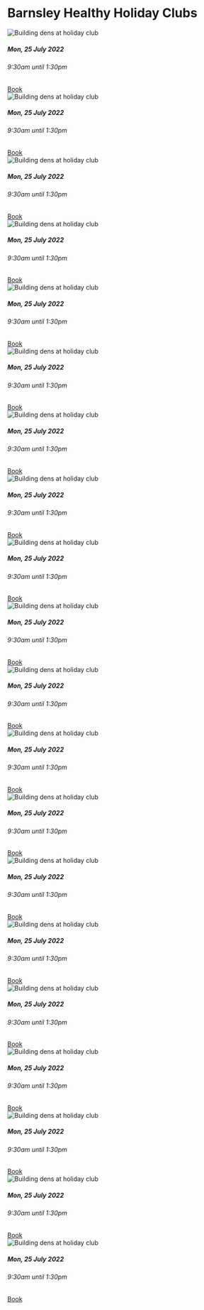 <div class="jumbotron jumbotron-fluid">
  <div class="container">
    <h1 class="display-4">Barnsley Healthy Holiday Clubs</h1>
    <div class="container">
<div class="card-columns">

  <div class="card">
    <img class="card-img-top" src="{{ site.baseurl }}/assets/img/239103681_4221236217952071_7560413288161334995_cropped.jpg" alt="Building dens at holiday club">
  <div class="card-body">
    <h5 class="card-title text-dark">Mon, 25 July 2022</h5>
    <h6 class="card-subtitle mb-2 text-muted">9:30am until 1:30pm</h6>
    <a href="https://my.barnsley.gov.uk/Events/BookTickets/38947" target="_blank" class="card-link btn btn-primary">Book</a>
  </div>


  <div class="card">
    <img class="card-img-top" src="{{ site.baseurl }}/assets/img/239103681_4221236217952071_7560413288161334995_cropped.jpg" alt="Building dens at holiday club">
  <div class="card-body">
    <h5 class="card-title text-dark">Mon, 25 July 2022</h5>
    <h6 class="card-subtitle mb-2 text-muted">9:30am until 1:30pm</h6>
    <a href="https://my.barnsley.gov.uk/Events/BookTickets/38947" target="_blank" class="card-link btn btn-primary">Book</a>
  </div>


  <div class="card">
    <img class="card-img-top" src="{{ site.baseurl }}/assets/img/239103681_4221236217952071_7560413288161334995_cropped.jpg" alt="Building dens at holiday club">
  <div class="card-body">
    <h5 class="card-title text-dark">Mon, 25 July 2022</h5>
    <h6 class="card-subtitle mb-2 text-muted">9:30am until 1:30pm</h6>
    <a href="https://my.barnsley.gov.uk/Events/BookTickets/38947" target="_blank" class="card-link btn btn-primary">Book</a>
  </div>


  <div class="card">
    <img class="card-img-top" src="{{ site.baseurl }}/assets/img/239103681_4221236217952071_7560413288161334995_cropped.jpg" alt="Building dens at holiday club">
  <div class="card-body">
    <h5 class="card-title text-dark">Mon, 25 July 2022</h5>
    <h6 class="card-subtitle mb-2 text-muted">9:30am until 1:30pm</h6>
    <a href="https://my.barnsley.gov.uk/Events/BookTickets/38947" target="_blank" class="card-link btn btn-primary">Book</a>
  </div>


  <div class="card">
    <img class="card-img-top" src="{{ site.baseurl }}/assets/img/239103681_4221236217952071_7560413288161334995_cropped.jpg" alt="Building dens at holiday club">
  <div class="card-body">
    <h5 class="card-title text-dark">Mon, 25 July 2022</h5>
    <h6 class="card-subtitle mb-2 text-muted">9:30am until 1:30pm</h6>
    <a href="https://my.barnsley.gov.uk/Events/BookTickets/38947" target="_blank" class="card-link btn btn-primary">Book</a>
  </div>


  <div class="card">
    <img class="card-img-top" src="{{ site.baseurl }}/assets/img/239103681_4221236217952071_7560413288161334995_cropped.jpg" alt="Building dens at holiday club">
  <div class="card-body">
    <h5 class="card-title text-dark">Mon, 25 July 2022</h5>
    <h6 class="card-subtitle mb-2 text-muted">9:30am until 1:30pm</h6>
    <a href="https://my.barnsley.gov.uk/Events/BookTickets/38947" target="_blank" class="card-link btn btn-primary">Book</a>
  </div>


  <div class="card">
    <img class="card-img-top" src="{{ site.baseurl }}/assets/img/239103681_4221236217952071_7560413288161334995_cropped.jpg" alt="Building dens at holiday club">
  <div class="card-body">
    <h5 class="card-title text-dark">Mon, 25 July 2022</h5>
    <h6 class="card-subtitle mb-2 text-muted">9:30am until 1:30pm</h6>
    <a href="https://my.barnsley.gov.uk/Events/BookTickets/38947" target="_blank" class="card-link btn btn-primary">Book</a>
  </div>


  <div class="card">
    <img class="card-img-top" src="{{ site.baseurl }}/assets/img/239103681_4221236217952071_7560413288161334995_cropped.jpg" alt="Building dens at holiday club">
  <div class="card-body">
    <h5 class="card-title text-dark">Mon, 25 July 2022</h5>
    <h6 class="card-subtitle mb-2 text-muted">9:30am until 1:30pm</h6>
    <a href="https://my.barnsley.gov.uk/Events/BookTickets/38947" target="_blank" class="card-link btn btn-primary">Book</a>
  </div>


  <div class="card">
    <img class="card-img-top" src="{{ site.baseurl }}/assets/img/239103681_4221236217952071_7560413288161334995_cropped.jpg" alt="Building dens at holiday club">
  <div class="card-body">
    <h5 class="card-title text-dark">Mon, 25 July 2022</h5>
    <h6 class="card-subtitle mb-2 text-muted">9:30am until 1:30pm</h6>
    <a href="https://my.barnsley.gov.uk/Events/BookTickets/38947" target="_blank" class="card-link btn btn-primary">Book</a>
  </div>


  <div class="card">
    <img class="card-img-top" src="{{ site.baseurl }}/assets/img/239103681_4221236217952071_7560413288161334995_cropped.jpg" alt="Building dens at holiday club">
  <div class="card-body">
    <h5 class="card-title text-dark">Mon, 25 July 2022</h5>
    <h6 class="card-subtitle mb-2 text-muted">9:30am until 1:30pm</h6>
    <a href="https://my.barnsley.gov.uk/Events/BookTickets/38947" target="_blank" class="card-link btn btn-primary">Book</a>
  </div>

  <div class="card">
    <img class="card-img-top" src="{{ site.baseurl }}/assets/img/239103681_4221236217952071_7560413288161334995_cropped.jpg" alt="Building dens at holiday club">
  <div class="card-body">
    <h5 class="card-title text-dark">Mon, 25 July 2022</h5>
    <h6 class="card-subtitle mb-2 text-muted">9:30am until 1:30pm</h6>
    <a href="https://my.barnsley.gov.uk/Events/BookTickets/38947" target="_blank" class="card-link btn btn-primary">Book</a>
  </div>


  <div class="card">
    <img class="card-img-top" src="{{ site.baseurl }}/assets/img/239103681_4221236217952071_7560413288161334995_cropped.jpg" alt="Building dens at holiday club">
  <div class="card-body">
    <h5 class="card-title text-dark">Mon, 25 July 2022</h5>
    <h6 class="card-subtitle mb-2 text-muted">9:30am until 1:30pm</h6>
    <a href="https://my.barnsley.gov.uk/Events/BookTickets/38947" target="_blank" class="card-link btn btn-primary">Book</a>
  </div>


  <div class="card">
    <img class="card-img-top" src="{{ site.baseurl }}/assets/img/239103681_4221236217952071_7560413288161334995_cropped.jpg" alt="Building dens at holiday club">
  <div class="card-body">
    <h5 class="card-title text-dark">Mon, 25 July 2022</h5>
    <h6 class="card-subtitle mb-2 text-muted">9:30am until 1:30pm</h6>
    <a href="https://my.barnsley.gov.uk/Events/BookTickets/38947" target="_blank" class="card-link btn btn-primary">Book</a>
  </div>


  <div class="card">
    <img class="card-img-top" src="{{ site.baseurl }}/assets/img/239103681_4221236217952071_7560413288161334995_cropped.jpg" alt="Building dens at holiday club">
  <div class="card-body">
    <h5 class="card-title text-dark">Mon, 25 July 2022</h5>
    <h6 class="card-subtitle mb-2 text-muted">9:30am until 1:30pm</h6>
    <a href="https://my.barnsley.gov.uk/Events/BookTickets/38947" target="_blank" class="card-link btn btn-primary">Book</a>
  </div>


  <div class="card">
    <img class="card-img-top" src="{{ site.baseurl }}/assets/img/239103681_4221236217952071_7560413288161334995_cropped.jpg" alt="Building dens at holiday club">
  <div class="card-body">
    <h5 class="card-title text-dark">Mon, 25 July 2022</h5>
    <h6 class="card-subtitle mb-2 text-muted">9:30am until 1:30pm</h6>
    <a href="https://my.barnsley.gov.uk/Events/BookTickets/38947" target="_blank" class="card-link btn btn-primary">Book</a>
  </div>


  <div class="card">
    <img class="card-img-top" src="{{ site.baseurl }}/assets/img/239103681_4221236217952071_7560413288161334995_cropped.jpg" alt="Building dens at holiday club">
  <div class="card-body">
    <h5 class="card-title text-dark">Mon, 25 July 2022</h5>
    <h6 class="card-subtitle mb-2 text-muted">9:30am until 1:30pm</h6>
    <a href="https://my.barnsley.gov.uk/Events/BookTickets/38947" target="_blank" class="card-link btn btn-primary">Book</a>
  </div>


  <div class="card">
    <img class="card-img-top" src="{{ site.baseurl }}/assets/img/239103681_4221236217952071_7560413288161334995_cropped.jpg" alt="Building dens at holiday club">
  <div class="card-body">
    <h5 class="card-title text-dark">Mon, 25 July 2022</h5>
    <h6 class="card-subtitle mb-2 text-muted">9:30am until 1:30pm</h6>
    <a href="https://my.barnsley.gov.uk/Events/BookTickets/38947" target="_blank" class="card-link btn btn-primary">Book</a>
  </div>


  <div class="card">
    <img class="card-img-top" src="{{ site.baseurl }}/assets/img/239103681_4221236217952071_7560413288161334995_cropped.jpg" alt="Building dens at holiday club">
  <div class="card-body">
    <h5 class="card-title text-dark">Mon, 25 July 2022</h5>
    <h6 class="card-subtitle mb-2 text-muted">9:30am until 1:30pm</h6>
    <a href="https://my.barnsley.gov.uk/Events/BookTickets/38947" target="_blank" class="card-link btn btn-primary">Book</a>
  </div>


  <div class="card">
    <img class="card-img-top" src="{{ site.baseurl }}/assets/img/239103681_4221236217952071_7560413288161334995_cropped.jpg" alt="Building dens at holiday club">
  <div class="card-body">
    <h5 class="card-title text-dark">Mon, 25 July 2022</h5>
    <h6 class="card-subtitle mb-2 text-muted">9:30am until 1:30pm</h6>
    <a href="https://my.barnsley.gov.uk/Events/BookTickets/38947" target="_blank" class="card-link btn btn-primary">Book</a>
  </div>


  <div class="card">
    <img class="card-img-top" src="{{ site.baseurl }}/assets/img/239103681_4221236217952071_7560413288161334995_cropped.jpg" alt="Building dens at holiday club">
  <div class="card-body">
    <h5 class="card-title text-dark">Mon, 25 July 2022</h5>
    <h6 class="card-subtitle mb-2 text-muted">9:30am until 1:30pm</h6>
    <a href="https://my.barnsley.gov.uk/Events/BookTickets/38947" target="_blank" class="card-link btn btn-primary">Book</a>
  </div>



</div>
</div>
</div>
  </div>
</div>
